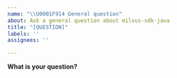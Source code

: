 ```yaml
---
name: "\\U0001F914 General question"
about: Ask a general question about milvus-sdk-java
title: "[QUESTION]"
labels: ''
assignees: ''

---
```


**What is your question?**
